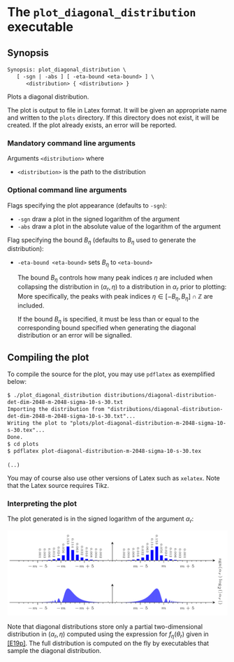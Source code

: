 # The <code>plot_diagonal_distribution</code> executable

## Synopsis
```console
Synopsis: plot_diagonal_distribution \
   [ -sgn | -abs ] [ -eta-bound <eta-bound> ] \
      <distribution> { <distribution> }
```

Plots a diagonal distribution.

The plot is output to file in Latex format. It will be given an appropriate name and written to the <code>plots</code> directory. If this directory does not exist, it will be created. If the plot already exists, an error will be reported.

### Mandatory command line arguments
Arguments <code>\<distribution\></code> where
- <code>\<distribution\></code> is the path to the distribution

### Optional command line arguments
Flags specifying the plot appearance (defaults to <code>-sgn</code>):
- <code>-sgn</code> draw a plot in the signed logarithm of the argument
- <code>-abs</code> draw a plot in the absolute value of the logarithm of the argument

Flag specifying the bound $B_\eta$ (defaults to $B_\eta$ used to generate the distribution):
- <code>-eta-bound \<eta-bound\></code> sets $B_\eta$ to <code>\<eta-bound\></code>

   The bound $B_\eta$ controls how many peak indices $\eta$ are included when collapsing the distribution in $(\alpha_r, \eta)$ to a distribution in $\alpha_r$ prior to plotting: More specifically, the peaks with peak indices $\eta \in [-B_\eta, B_\eta] \cap \mathbb Z$ are included.

   If the bound $B_\eta$ is specified, it must be less than or equal to the corresponding bound specified when generating the diagonal distribution or an error will be signalled.

## Compiling the plot
To compile the source for the plot, you may use <code>pdflatex</code> as exemplified below:
```console
$ ./plot_diagonal_distribution distributions/diagonal-distribution-det-dim-2048-m-2048-sigma-10-s-30.txt
Importing the distribution from "distributions/diagonal-distribution-det-dim-2048-m-2048-sigma-10-s-30.txt"...
Writing the plot to "plots/plot-diagonal-distribution-m-2048-sigma-10-s-30.tex"...
Done.
$ cd plots
$ pdflatex plot-diagonal-distribution-m-2048-sigma-10-s-30.tex

(..)
```
You may of course also use other versions of Latex such as <code>xelatex</code>. Note that the Latex source requires Tikz.

### Interpreting the plot
The plot generated is in the signed logarithm of the argument $\alpha_r$:

![](./images/plot-diagonal-distribution-m-2048-sigma-10-s-30.png)

Note that diagonal distributions store only a partial two-dimensional distribution in $(\alpha_r, \eta)$ computed using the expression for $f_\eta(\theta_r)$ given in [[E19p]](https://doi.org/10.48550/arXiv.1905.09084). The full distribution is computed on the fly by executables that sample the diagonal distribution.